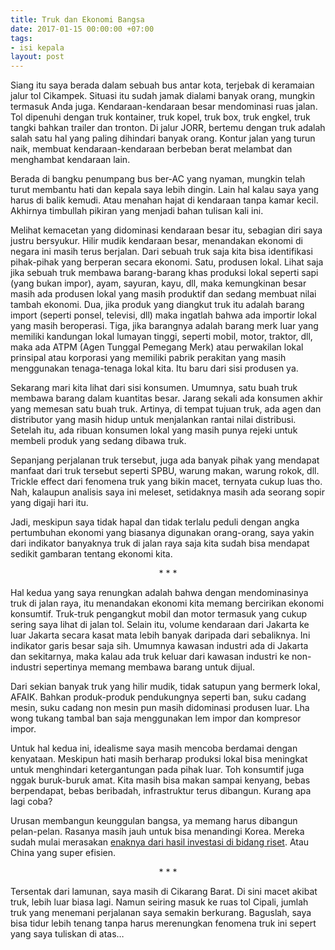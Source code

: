 ```yaml
---
title: Truk dan Ekonomi Bangsa
date: 2017-01-15 00:00:00 +07:00
tags:
- isi kepala
layout: post
---
```


Siang itu saya berada dalam sebuah bus antar kota, terjebak di keramaian jalur tol Cikampek. Situasi itu sudah jamak dialami banyak orang, mungkin termasuk Anda juga. Kendaraan-kendaraan besar mendominasi ruas jalan. Tol dipenuhi dengan truk kontainer, truk kopel, truk box, truk engkel, truk tangki bahkan trailer dan tronton. Di jalur JORR, bertemu dengan truk adalah salah satu hal yang paling dihindari banyak orang. Kontur jalan yang turun naik, membuat kendaraan-kendaraan berbeban berat melambat dan menghambat kendaraan lain.

Berada di bangku penumpang bus ber-AC yang nyaman, mungkin telah turut membantu hati dan kepala saya lebih dingin. Lain hal kalau saya yang harus di balik kemudi. Atau menahan hajat di kendaraan tanpa kamar kecil. Akhirnya timbullah pikiran yang menjadi bahan tulisan kali ini.

Melihat kemacetan yang didominasi kendaraan besar itu, sebagian diri saya justru bersyukur. Hilir mudik kendaraan besar, menandakan ekonomi di negara ini masih terus berjalan. Dari sebuah truk saja kita bisa identifikasi pihak-pihak yang berperan secara ekonomi. Satu, produsen lokal. Lihat saja jika sebuah truk membawa barang-barang khas produksi lokal seperti sapi (yang bukan impor), ayam, sayuran, kayu, dll, maka kemungkinan besar masih ada produsen lokal yang masih produktif dan sedang membuat nilai tambah ekonomi. Dua, jika produk yang diangkut truk itu adalah barang import (seperti ponsel, televisi, dll) maka ingatlah bahwa ada importir lokal yang masih beroperasi. Tiga, jika barangnya adalah barang merk luar yang memiliki kandungan lokal lumayan tinggi, seperti mobil, motor, traktor, dll, maka ada ATPM (Agen Tunggal Pemegang Merk) atau perwakilan lokal prinsipal atau korporasi yang memiliki pabrik perakitan yang masih menggunakan tenaga-tenaga lokal kita. Itu baru dari sisi produsen ya.

Sekarang mari kita lihat dari sisi konsumen. Umumnya, satu buah truk membawa barang dalam kuantitas besar. Jarang sekali ada konsumen akhir yang memesan satu buah truk. Artinya, di tempat tujuan truk, ada agen dan distributor yang masih hidup untuk menjalankan rantai nilai distribusi. Setelah itu, ada ribuan konsumen lokal yang masih punya rejeki untuk membeli produk yang sedang dibawa truk.

Sepanjang perjalanan truk tersebut, juga ada banyak pihak yang mendapat manfaat dari truk tersebut seperti SPBU, warung makan, warung rokok, dll. Trickle effect dari fenomena truk yang bikin macet, ternyata cukup luas tho. Nah, kalaupun analisis saya ini meleset, setidaknya masih ada seorang sopir yang digaji hari itu.

Jadi, meskipun saya tidak hapal dan tidak terlalu peduli dengan angka pertumbuhan ekonomi yang biasanya digunakan orang-orang, saya yakin dari indikator banyaknya truk di jalan raya saja kita sudah bisa mendapat sedikit gambaran tentang ekonomi kita.

<p style="text-align: center;">* * *</p>

Hal kedua yang saya renungkan adalah bahwa dengan mendominasinya truk di jalan raya, itu menandakan ekonomi kita memang bercirikan ekonomi konsumtif. Truk-truk pengangkut mobil dan motor termasuk yang cukup sering saya lihat di jalan tol. Selain itu, volume kendaraan dari Jakarta ke luar Jakarta secara kasat mata lebih banyak daripada dari sebaliknya. Ini indikator garis besar saja sih. Umumnya kawasan industri ada di Jakarta dan sekitarnya, maka kalau ada truk keluar dari kawasan industri ke non-industri sepertinya memang membawa barang untuk dijual.

Dari sekian banyak truk yang hilir mudik, tidak satupun yang bermerk lokal, AFAIK. Bahkan produk-produk pendukungnya seperti ban, suku cadang mesin, suku cadang non mesin pun masih didominasi produsen luar. Lha wong tukang tambal ban saja menggunakan lem impor dan kompresor impor.

Untuk hal kedua ini, idealisme saya masih mencoba berdamai dengan kenyataan. Meskipun hati masih berharap produksi lokal bisa meningkat untuk menghindari ketergantungan pada pihak luar. Toh konsumtif juga nggak buruk-buruk amat. Kita masih bisa makan sampai kenyang, bebas berpendapat, bebas beribadah, infrastruktur terus dibangun. Kurang apa lagi coba?

Urusan membangun keunggulan bangsa, ya memang harus dibangun pelan-pelan. Rasanya masih jauh untuk bisa menandingi Korea. Mereka sudah mulai merasakan [enaknya dari hasil investasi di bidang riset](https://uliansyah.or.id/2013-05-20-belajar-dari-korea/). Atau China yang super efisien.

<p style="text-align: center;">* * *</p>

Tersentak dari lamunan, saya masih di Cikarang Barat. Di sini macet akibat truk, lebih luar biasa lagi. Namun seiring masuk ke ruas tol Cipali, jumlah truk yang menemani perjalanan saya semakin berkurang. Baguslah, saya bisa tidur lebih tenang tanpa harus merenungkan fenomena truk ini sepert yang saya tuliskan di atas…
